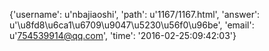 {'username': u'nbajiaoshi', 'path': u'1167/1167.html', 'answer': u'\u8fd8\u6ca1\u6709\u9047\u5230\u56f0\u96be', 'email': u'754539914@qq.com', 'time': '2016-02-25:09:42:03'}